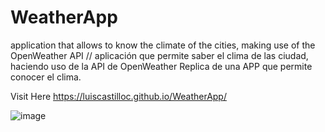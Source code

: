 # WeatherApp
application that allows to know the climate of the cities, making use of the OpenWeather API // aplicación que permite saber el clima de las ciudad, haciendo uso de la API de OpenWeather
Replica de una APP que permite conocer el clima.

Visit Here https://luiscastilloc.github.io/WeatherApp/


![image](https://user-images.githubusercontent.com/86752047/232646615-602776dd-317a-4b10-8943-e30d0b8c2fc7.png)

